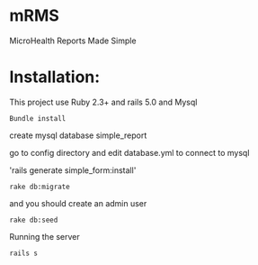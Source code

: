 # mRMS
MicroHealth Reports Made Simple

# Installation:

This project use Ruby 2.3+ and rails 5.0 and Mysql 


`Bundle install`

create mysql database simple_report

go to config directory and edit database.yml to connect to mysql

'rails generate simple_form:install'

`rake db:migrate`

and you should create an admin user 

`rake db:seed`

Running the server

`rails s`


